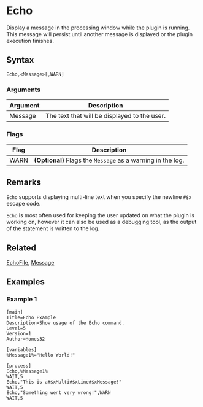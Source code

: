 # Echo

Display a message in the processing window while the plugin is running. This message will persist until another message is displayed or the plugin execution finishes.

## Syntax

```pebakery
Echo,<Message>[,WARN]
```

### Arguments

| Argument | Description |
| --- | --- |
| Message | The text that will be displayed to the user. |

### Flags

| Flag | Description |
| --- | --- |
| WARN | **(Optional)** Flags the `Message` as a warning in the log. |

## Remarks

`Echo` supports displaying multi-line text when you specify the newline `#$x` escape code.

`Echo` is most often used for keeping the user updated on what the plugin is working on, however it can also be used as a debugging tool, as the output of the statement is written to the log.

## Related

[EchoFile](./EchoFile.md), [Message](./Message.md)

## Examples

### Example 1

```pebakery
[main]
Title=Echo Example
Description=Show usage of the Echo command.
Level=5
Version=1
Author=Homes32

[variables]
%Message1%="Hello World!"

[process]
Echo,%Message1%
WAIT,5
Echo,"This is a#$xMulti#$xLine#$xMessage!"
WAIT,5
Echo,"Something went very wrong!",WARN
WAIT,5
```